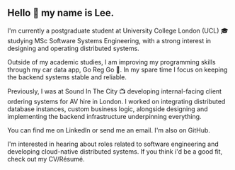 ## Hello 👋 my name is Lee.

I'm currently a postgraduate student at University College London (UCL) 🎓 studying MSc Software Systems Engineering, with a strong interest in designing and operating distributed systems.

Outside of my academic studies, I am improving my programming skills through my car data app, Go Reg Go 🚙. In my spare time I focus on keeping the backend systems stable and reliable.

Previously, I was at Sound In The City 📺 developing internal-facing client ordering systems for AV hire in London. I worked on integrating distributed database instances, custom business logic, alongside designing and implementing the backend infrastructure underpinning everything.

You can find me on LinkedIn or send me an email. I'm also on GitHub.

I'm interested in hearing about roles related to software engineering and developing cloud-native distributed systems. If you think i'd be a good fit, check out my CV/Résumé.
